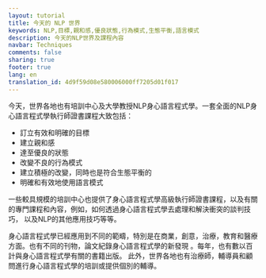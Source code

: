```yaml
---
layout: tutorial
title: 今天的 NLP 世界
keywords: NLP,目標,親和感,優良狀態,行為模式,生態平衡,語言模式
description: 今天的NLP世界及課程內容
navbar: Techniques
comments: false
sharing: true
footer: true
lang: en
translation_id: 4d9f59d08e580006000ff7205d01f017
---
```


今天，世界各地也有培訓中心及大學教授NLP身心語言程式學。一套全面的NLP身心語言程式學執行師證書課程大致包括：

* 訂立有效和明確的目標
* 建立親和感
* 達至優良的狀態
* 改變不良的行為模式
* 建立積極的改變，同時也是符合生態平衡的
* 明確和有效地使用語言模式

一些較具規模的培訓中心也提供了身心語言程式學高級執行師證書課程，以及有關的專門課程和內容，例如，如何透過身心語言程式學去處理和解決衝突的談判技巧， 以及NLP的其他應用技巧等等。

身心語言程式學已經應用到不同的範疇，特別是在商業，創意，治療，教育和醫療方面。也有不同的刊物，論文紀錄身心語言程式學的新發現 。每年，也有數以百計與身心語言程式學有關的書籍出版。
此外，世界各地也有治療師，輔導員和顧問進行身心語言程式學的培訓或提供個別的輔導。
